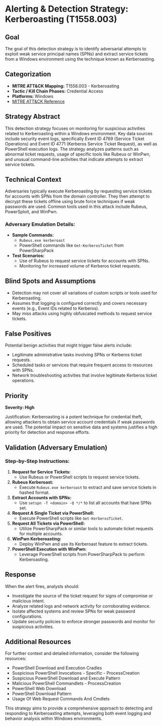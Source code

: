 # Alerting & Detection Strategy: Kerberoasting (T1558.003)

## **Goal**
The goal of this detection strategy is to identify adversarial attempts to exploit weak service principal names (SPNs) and extract service tickets from a Windows environment using the technique known as Kerberoasting.

## **Categorization**

- **MITRE ATT&CK Mapping:** T1558.003 - Kerberoasting
- **Tactic / Kill Chain Phases:** Credential Access
- **Platforms:** Windows
- [MITRE ATT&CK Reference](https://attack.mitre.org/techniques/T1558/003)

## **Strategy Abstract**
This detection strategy focuses on monitoring for suspicious activities related to Kerberoasting within a Windows environment. Key data sources include security event logs, specifically Event ID 4769 (Service Ticket Operations) and Event ID 4771 (Kerberos Service Ticket Request), as well as PowerShell execution logs. The strategy analyzes patterns such as abnormal ticket requests, usage of specific tools like Rubeus or WinPwn, and unusual command-line activities that indicate attempts to extract service tickets.

## **Technical Context**
Adversaries typically execute Kerberoasting by requesting service tickets for accounts with SPNs from the domain controller. They then attempt to decrypt these tickets offline using brute force techniques if weak passwords are used. Common tools used in this attack include Rubeus, PowerSploit, and WinPwn.

### Adversary Emulation Details:
- **Sample Commands:**
  - `Rubeus.exe kerberoast`
  - PowerShell commands like `Get-KerberosTicket` from PowerSharpPack
- **Test Scenarios:** 
  - Use of Rubeus to request service tickets for accounts with SPNs.
  - Monitoring for increased volume of Kerberos ticket requests.

## **Blind Spots and Assumptions**
- Detection may not cover all variations of custom scripts or tools used for Kerberoasting.
- Assumes that logging is configured correctly and covers necessary events (e.g., Event IDs related to Kerberos).
- May miss attacks using highly obfuscated methods to request service tickets.

## **False Positives**
Potential benign activities that might trigger false alerts include:
- Legitimate administrative tasks involving SPNs or Kerberos ticket requests.
- Scheduled tasks or services that require frequent access to resources with SPNs.
- Network troubleshooting activities that involve legitimate Kerberos ticket operations.

## **Priority**
**Severity: High**

Justification: Kerberoasting is a potent technique for credential theft, allowing attackers to obtain service account credentials if weak passwords are used. The potential impact on sensitive data and systems justifies a high priority for detection and response efforts.

## **Validation (Adversary Emulation)**
### Step-by-Step Instructions:
1. **Request for Service Tickets:**
   - Use Rubeus or PowerShell scripts to request service tickets.
2. **Rubeus Kerberoast:**
   - Execute `Rubeus.exe kerberoast` to extract and save service tickets in hashed format.
3. **Extract Accounts with SPNs:**
   - Use `setspn -T <domain> -Q */*` to list all accounts that have SPNs set.
4. **Request A Single Ticket via PowerShell:**
   - Execute PowerShell scripts like `Get-KerberosTicket`.
5. **Request All Tickets via PowerShell:**
   - Utilize PowerSharpPack or similar tools to automate ticket requests for multiple accounts.
6. **WinPwn Kerberoasting:**
   - Deploy WinPwn and use its Kerberoast feature to extract tickets.
7. **PowerShell Execution with WinPwn:**
   - Leverage PowerShell scripts from PowerSharpPack to perform Kerberoasting.

## **Response**
When the alert fires, analysts should:
- Investigate the source of the ticket request for signs of compromise or malicious intent.
- Analyze related logs and network activity for corroborating evidence.
- Isolate affected systems and review SPNs for weak password configurations.
- Update security policies to enforce stronger passwords and monitor for suspicious activities.

## **Additional Resources**
For further context and detailed information, consider the following resources:
- PowerShell Download and Execution Cradles
- Suspicious PowerShell Invocations - Specific - ProcessCreation
- Suspicious PowerShell Download and Execute Pattern
- Malicious PowerShell Commandlets - ProcessCreation
- PowerShell Web Download
- PowerShell Download Pattern
- Usage Of Web Request Commands And Cmdlets

This strategy aims to provide a comprehensive approach to detecting and responding to Kerberoasting attempts, leveraging both event logging and behavior analysis within Windows environments.